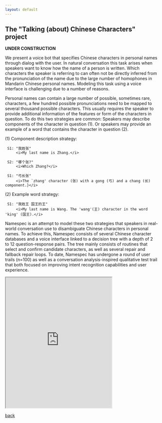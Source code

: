 ```yaml
---
layout: default
---
```


## The "Talking (about) Chinese Characters" project

**UNDER CONSTRUCTION**

We present a voice bot that specifies Chinese characters in personal names through dialog with the user. In natural conversation this task arises when speakers want to know how the name of a person is written. Which characters the speaker is referring to can often not be directly inferred from the pronunciation of the name due to the large number of homophones in Mandarin Chinese personal names. Modeling this task using a voice interface is challenging due to a number of reasons. 

Personal names can contain a large number of possible, sometimes rare, characters, a few hundred possible pronunciations need to be mapped to several thousand possible characters. This usually requires the speaker to provide additional information of the features or form of the characters in question. To do this two strategies are common: Speakers may describe components of the character in question (1). Or speakers may provide an example of a word that contains the character in question (2). 
	
(1) Component description strategy:
 
	 S1: "我姓张"
	     <i>My last name is Zhang.</i>
    	 
	 S2: "哪个张?"
	     <i>Which Zhang?</i>
    	 
	 S1: "弓长张"
	     <i>The `zhang' character (张) with a gong (弓) and a chang (长) component.}</i>
	    	  
	
(2) Example word strategy:
	
	 S1: "我姓王 国王的王"
	     <i>My last name is Wang. The 'wang'(王) character in the word 'king' (国王).</i>



Namespec is an attempt to model these two strategies that speakers in real-world conversation use to disambiguate Chinese characters in personal names. To achieve this, Namespec consists of several Chinese character databases and a voice interface linked to a decision tree with a depth of 2 to 12 question-response pairs. The tree mainly consists of routines that select and confirm candidate characters, as well as several repair and fallback repair loops. To date, Namespec has undergone a round of user trails (n=100) as well as a conversation analysis-inspired qualitative test trail that both focused on improving intent recognition capabilities and user experience. 



<iframe allow="microphone;" width="350" height="430" src="https://console.dialogflow.com/api-client/demo/embedded/1779b520-551f-4bbf-bc9c-0a5154f217e0">
</iframe>


[back](./)
